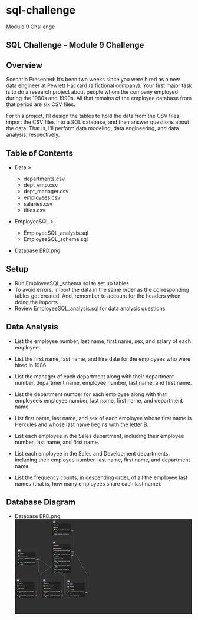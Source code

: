 # sql-challenge
Module 9 Challenge

## SQL Challenge - Module 9 Challenge

## Overview
Scenario Presented: It’s been two weeks since you were hired as a new data engineer at Pewlett Hackard (a fictional company). Your first major task is to do a research project about people whom the company employed during the 1980s and 1990s. All that remains of the employee database from that period are six CSV files.

For this project, I’ll design the tables to hold the data from the CSV files, import the CSV files into a SQL database, and then answer questions about the data. That is, I’ll perform data modeling, data engineering, and data analysis, respectively.


## Table of Contents
* Data >
    * departments.csv
    * dept_emp.csv
    * dept_manager.csv
    * employees.csv
    * salaries.csv
    * titles.csv

* EmployeeSQL >
    * EmployeeSQL_analysis.sql
    * EmployeeSQL_schema.sql
    
* Database ERD.png


## Setup
* 	Run EmployeeSQL_schema.sql to set up tables
*   To avoid errors, import the data in the same order as the corresponding tables got created. And, remember to account for the headers when doing the imports.
* 	Review EmployeeSQL_analysis.sql for data analysis questions

## Data Analysis
*   List the employee number, last name, first name, sex, and salary of each employee.

*   List the first name, last name, and hire date for the employees who were hired in 1986.

*   List the manager of each department along with their department number, department name, employee number, last name, and first name.

*   List the department number for each employee along with that employee’s employee number, last name, first name, and department name.

*   List first name, last name, and sex of each employee whose first name is Hercules and whose last name begins with the letter B.

*   List each employee in the Sales department, including their employee number, last name, and first name.

*   List each employee in the Sales and Development departments, including their employee number, last name, first name, and department name.

*   List the frequency counts, in descending order, of all the employee last names (that is, how many employees share each last name).


## Database Diagram

*   Database ERD.png
![Picture1](https://github.com/AprilHolmes7825/sql-challenge/blob/main/Database%20ERD.png)

